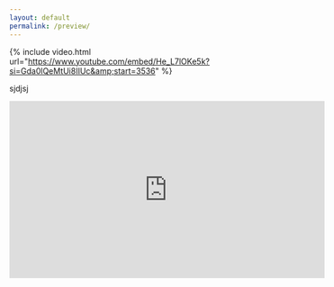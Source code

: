 ```yaml
---
layout: default
permalink: /preview/
---
```



{% include video.html url="https://www.youtube.com/embed/He_L7lOKe5k?si=Gda0lQeMtUi8IIUc&amp;start=3536" %}

sjdjsj

<iframe width="560" height="315" src="https://www.youtube.com/embed/He_L7lOKe5k?si=Gda0lQeMtUi8IIUc&amp;start=3536" title="YouTube video player" frameborder="0" allow="accelerometer; autoplay; clipboard-write; encrypted-media; gyroscope; picture-in-picture; web-share" allowfullscreen></iframe>
